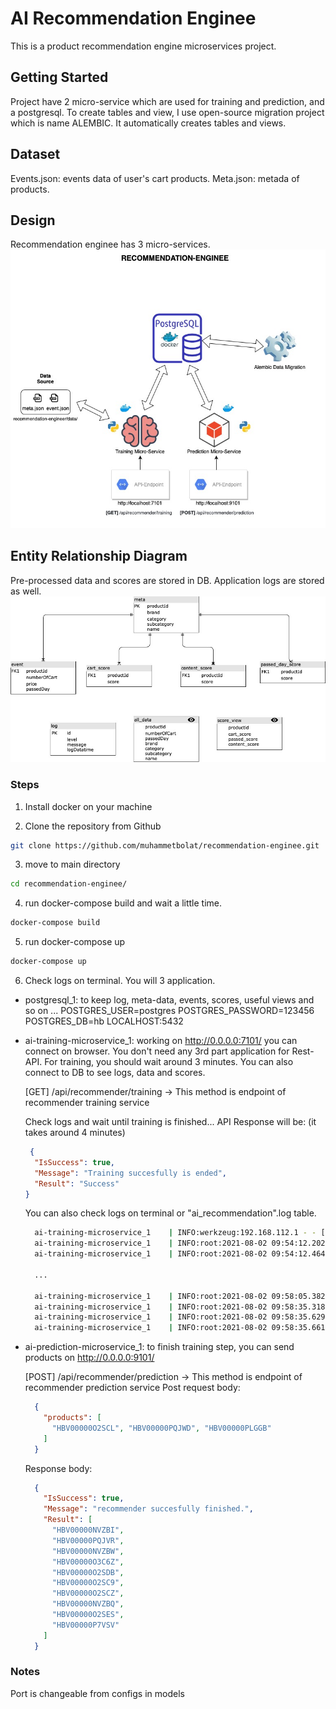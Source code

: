 # AI Recommendation Enginee

This is a product recommendation engine microservices project.

## Getting Started
Project have 2 micro-service which are used for training and prediction, and a postgresql. To create tables and view, I use open-source migration project which is name ALEMBIC. It automatically creates tables and views.

## Dataset
Events.json: events data of user's cart products.
Meta.json: metada of products.

## Design
Recommendation enginee has 3 micro-services. 
![header image](https://github.com/muhammetbolat/recommendation-enginee/blob/main/documents/design.jpg)

## Entity Relationship Diagram
Pre-processed data and scores are stored in DB. Application logs are stored as well.
![header image](https://github.com/muhammetbolat/recommendation-enginee/blob/main/documents/Entity_Relationship_Diagram.jpg)

### Steps
1. Install docker on your machine

2. Clone the repository from Github

```bash
git clone https://github.com/muhammetbolat/recommendation-enginee.git
```

3. move to main directory

```bash
cd recommendation-enginee/
```

4.  run docker-compose build and wait a little time.
```bash
docker-compose build
```

5. run docker-compose up
```bash
docker-compose up
```

6. Check logs on terminal. You will 3 application.
- postgresql_1: to keep log, meta-data, events, scores, useful views and so on ...
    POSTGRES_USER=postgres
    POSTGRES_PASSWORD=123456
    POSTGRES_DB=hb
    LOCALHOST:5432

- ai-training-microservice_1: working on http://0.0.0.0:7101/ you can connect on browser. You don't need any 3rd part application for Rest-API.
  For training, you should wait around 3 minutes. You can also connect to DB to see logs, data and scores. 

  [GET] /api/recommender/training -> This method is endpoint of recommender training service

  Check logs and wait until training is finished...
  API Response will be: (it takes around 4 minutes)
    ```json
     {
      "IsSuccess": true,
      "Message": "Training succesfully is ended",
      "Result": "Success"
    }
    ```
  You can also check logs on terminal or "ai_recommendation".log table.

  ```bash
    ai-training-microservice_1    | INFO:werkzeug:192.168.112.1 - - [02/Aug/2021 09:54:07] "GET /swagger.json HTTP/1.1" 200 -
    ai-training-microservice_1    | INFO:root:2021-08-02 09:54:12.202 - INFO - Recommender training is started.
    ai-training-microservice_1    | INFO:root:2021-08-02 09:54:12.464 - INFO - 10236 # of meta data is read from the source.

    ...

    ai-training-microservice_1    | INFO:root:2021-08-02 09:58:05.382 - INFO - 10235 # of content score data is mapped to object.
    ai-training-microservice_1    | INFO:root:2021-08-02 09:58:35.318 - INFO - 10235 # of content scores are saved/updated in DB.
    ai-training-microservice_1    | INFO:root:2021-08-02 09:58:35.629 - INFO - Content based recommender training is finished.
    ai-training-microservice_1    | INFO:root:2021-08-02 09:58:35.661 - INFO - Recommender training is finished. You can use API :)
  ```



- ai-prediction-microservice_1: to finish training step, you can send products on http://0.0.0.0:9101/

  [POST] /api/recommender/prediction -> This method is endpoint of recommender prediction service
    Post request body: 

    ```json
      {
        "products": [
          "HBV00000O2SCL", "HBV00000PQJWD", "HBV00000PLGGB"
        ]
      }
    ```

    Response body:
    ```json
      {
        "IsSuccess": true,
        "Message": "recommender succesfully finished.",
        "Result": [
          "HBV00000NVZBI",
          "HBV00000PQJVR",
          "HBV00000NVZBW",
          "HBV00000O3C6Z",
          "HBV00000O2SDB",
          "HBV00000O2SC9",
          "HBV00000O2SCZ",
          "HBV00000NVZBQ",
          "HBV00000O2SES",
          "HBV00000P7VSV"
        ]
      }
    ```
  

### Notes
Port is changeable from configs in models

